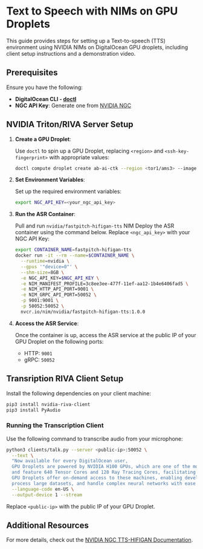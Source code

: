 
# Text to Speech with NIMs on GPU Droplets

This guide provides steps for setting up a Text-to-speech (TTS) environment using NVIDIA NIMs on DigitalOcean GPU droplets, including client setup instructions and a demonstration video.

## Prerequisites

Ensure you have the following:

- **DigitalOcean CLI - [doctl](https://docs.digitalocean.com/reference/doctl/how-to/install/)**
- **NGC API Key**: Generate one from [NVIDIA NGC](https://org.ngc.nvidia.com/setup/api-key)

## NVIDIA Triton/RIVA Server Setup

1. **Create a GPU Droplet**:

   Use `doctl` to spin up a GPU Droplet, replacing `<region>` and `<ssh-key-fingerprint>` with appropriate values:

   ```bash
   doctl compute droplet create ab-ai-ctk --region <tor1/ams3> --image gpu-h100x1-base --size gpu-h100x1-80gb --ssh-keys <ssh-key-fingerprint>
   ```

2. **Set Environment Variables**:

   Set up the required environment variables:

   ```bash
   export NGC_API_KEY=<your_ngc_api_key>
   ```

3. **Run the ASR Container**:

   Pull and run `nvidia/fastpitch-hifigan-tts` NIM
   Deploy the ASR container using the command below. Replace `<ngc_api_key>` with your NGC API Key:

   ```bash
   export CONTAINER_NAME=fastpitch-hifigan-tts
   docker run -it --rm --name=$CONTAINER_NAME \
     --runtime=nvidia \
     --gpus '"device=0"' \
     --shm-size=8GB \
     -e NGC_API_KEY=$NGC_API_KEY \
     -e NIM_MANIFEST_PROFILE=3c8ee3ee-477f-11ef-aa12-1b4e6406fad5 \
     -e NIM_HTTP_API_PORT=9001 \
     -e NIM_GRPC_API_PORT=50052 \
     -p 9001:9001 \
     -p 50052:50052 \
     nvcr.io/nim/nvidia/fastpitch-hifigan-tts:1.0.0
   ```

4. **Access the ASR Service**:

   Once the container is up, access the ASR service at the public IP of your GPU Droplet on the following ports:
   - HTTP: `9001`
   - gRPC: `50052`

## Transription RIVA Client Setup

Install the following dependencies on your client machine:

```bash
pip3 install nvidia-riva-client
pip3 install PyAudio
```

### Running the Transcription Client

Use the following command to transcribe audio from your microphone:

```bash
python3 clients/talk.py --server <public-ip>:50052 \
  --text \
  "Now available for every DigitalOcean user,
  GPU Droplets are powered by NVIDIA H100 GPUs, which are one of the most powerful computers accessible today,
  and feature 640 Tensor Cores and 128 Ray Tracing Cores, facilitating high-speed data processing. 
  GPU Droplets offer on-demand access to these machines, enabling developers, startups, and innovators to train AI models, 
  process large datasets, and handle complex neural networks with ease." \
  --language-code en-US \
  --output-device 1 --stream
```

Replace `<public-ip>` with the public IP of your GPU Droplet.

## Additional Resources

For more details, check out the [NVIDIA NGC TTS-HIFIGAN Documentation](https://build.nvidia.com/nvidia/fastpitch-hifigan-tts/docker).
